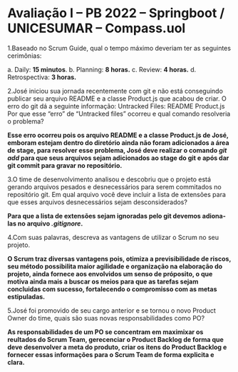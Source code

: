 # Avaliação I – PB 2022 – Springboot / UNICESUMAR – Compass.uol



1.Baseado no Scrum Guide, qual o tempo máximo deveriam ter as seguintes
cerimônias:

a. Daily: **15 minutos**.
b. Planning: **8 horas.**
c. Review: **4 horas.**
d. Retrospectiva:  **3 horas.**

2.José iniciou sua jornada recentemente com git e não está conseguindo publicar
seu arquivo README e a classe Product.js que acabou de criar. O erro do git dá
a seguinte informação:
Untracked Files:
README
Product.js
Por que esse “erro” de “Untracked files” ocorreu e qual comando resolveria o
problema?

**Esse erro ocorreu pois os arquivo README  e a classe Product.js de José, emboram estejam dentro do diretório ainda não foram adicionados a área de stage, para resolver esse problema, José deve realizar o comando *git add* para que seus arquivos sejam adicionados ao stage do git e após dar git commit para gravar no repositório.**

3.O time de desenvolvimento analisou e descobriu que o projeto está gerando
arquivos pesados e desnecessários para serem commitados no repositório git.
Em qual arquivo você deve incluir a lista de extensões para que esses arquivos
desnecessários sejam desconsiderados?

**Para que a lista de extensões sejam ignoradas pelo git devemos adiona-las no arquivo *.gitignore*.**

4.Com suas palavras, descreva as vantagens de utilizar o Scrum no seu projeto.

**O Scrum traz diversas vantagens pois, otimiza a previsibilidade de riscos, seu método possibilita maior agilidade e organização na elaboração do projeto, ainda fornece aos envolvidos um senso de próposito, o que motiva ainda mais a buscar os meios para que as tarefas sejam concluidas com sucesso, fortalecendo o compromisso com as metas estipuladas.**

5.José foi promovido de seu cargo anterior e se tornou o novo Product Owner do
time, quais são suas novas responsabilidades como PO?

**As responsabilidades de um PO se concentram em maximixar os reultados do Scrum Team, gerecenciar o Product Backlog de forma que deve desenvolver a meta do produto, criar os itens do Product Backlog e fornecer essas informações para o Scrum Team de forma explicita e clara.**



